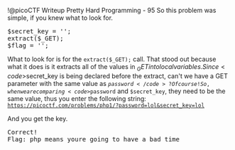!@picoCTF Writeup Pretty Hard Programming - 95
So this problem was simple, if you knew what to look for. 
<pre class="prettyprint">
$secret_key = '';
extract($_GET);
$flag = '';
</pre>

What to look for is for the <code>extract($_GET);</code> call. That stood out because what it does is it extracts all of the values in $_GET into local variables. Since <code>$secret_key</code> is being declared before the extract, can't we have a GET parameter with the same value as <code>$password</code>? Of course! So, when we are comparing <code>$password</code> and <code>$secret_key</code>, they need to be the same value, thus you enter the following string:
<code>https://picoctf.com/problems/php1/?password=lol&secret_key=lol</code><br>

And you get the key.
<pre class="">
Correct!
Flag: php_means_youre_going_to_have_a_bad_time
</pre>	